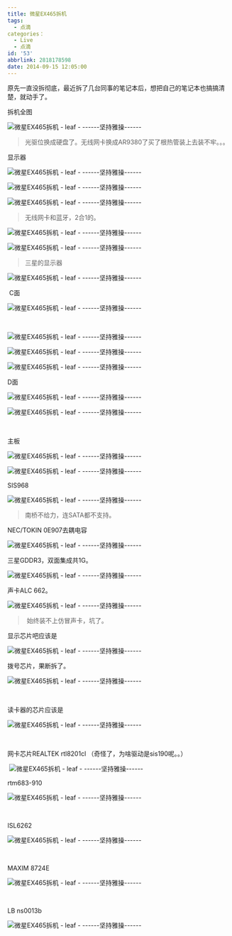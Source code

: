 ```yaml
---
title: 微星EX465拆机
tags:
  - 点滴
categories：
  - Live
  - 点滴
id: '53'
abbrlink: 2818178598
date: 2014-09-15 12:05:00
---
```


原先一直没拆彻底，最近拆了几台同事的笔记本后，想把自己的笔记本也搞搞清楚，就动手了。

  

拆机全图  

![微星EX465拆机 - leaf - ------坚持雅操------](http://img1.ph.126.net/UAH0f0SN-mRvhYjsnSRqTA==/6598160482193228380.jpg "微星EX465拆机 - leaf - ------坚持雅操------")

> 光驱位换成硬盘了。无线网卡换成AR9380了买了根热管装上去装不牢。。。

  

显示器

![微星EX465拆机 - leaf - ------坚持雅操------](http://img1.ph.126.net/oxQhoyRi6sjUDzSm3ipn8g==/6619256811793143295.jpg "微星EX465拆机 - leaf - ------坚持雅操------")

  

![微星EX465拆机 - leaf - ------坚持雅操------](http://img2.ph.126.net/0lJqinTm9iCGdeDnP8nlOQ==/3132253540936849772.jpg "微星EX465拆机 - leaf - ------坚持雅操------")

  

![微星EX465拆机 - leaf - ------坚持雅操------](http://img1.ph.126.net/o4bIaj74PsBNoY8weh0KgA==/847521154976095072.jpg "微星EX465拆机 - leaf - ------坚持雅操------")

> 无线网卡和蓝牙，2合1的。

  

![微星EX465拆机 - leaf - ------坚持雅操------](http://img1.ph.126.net/om10oh3zsUSLjmacTMPGXA==/6619308488839649398.jpg "微星EX465拆机 - leaf - ------坚持雅操------")

  

![微星EX465拆机 - leaf - ------坚持雅操------](http://img0.ph.126.net/wPKwUtxqdskvMilqeyUTXQ==/6608200122865664199.jpg "微星EX465拆机 - leaf - ------坚持雅操------")

> 三星的显示器

![微星EX465拆机 - leaf - ------坚持雅操------](http://img1.ph.126.net/THI3jGyue5xPSdP4o18uMA==/787566984936700078.jpg "微星EX465拆机 - leaf - ------坚持雅操------")

  

 C面

![微星EX465拆机 - leaf - ------坚持雅操------](http://img1.ph.126.net/OkYAUpOTV4DQ27yZsOabvA==/6619566874072178203.jpg "微星EX465拆机 - leaf - ------坚持雅操------")

 

![微星EX465拆机 - leaf - ------坚持雅操------](http://img2.ph.126.net/3hv9vcusfSUsv2GQC7f2ug==/6608201222377291982.jpg "微星EX465拆机 - leaf - ------坚持雅操------")

  

![微星EX465拆机 - leaf - ------坚持雅操------](http://img1.ph.126.net/YOi2Jf-e6qWXMuwtwC8RHw==/6608899412259854515.jpg "微星EX465拆机 - leaf - ------坚持雅操------")

  

![微星EX465拆机 - leaf - ------坚持雅操------](http://img0.ph.126.net/Msp_Ipx35dXaYKX_5d-C3g==/6597278673867668466.jpg "微星EX465拆机 - leaf - ------坚持雅操------")

  

D面

![微星EX465拆机 - leaf - ------坚持雅操------](http://img2.ph.126.net/xTozN6lau824jQVxJJnd1Q==/6608798257190099018.jpg "微星EX465拆机 - leaf - ------坚持雅操------")

  

![微星EX465拆机 - leaf - ------坚持雅操------](http://img1.ph.126.net/hl6CuZqJPbAxoPEqYduZxw==/1492661801596865038.jpg "微星EX465拆机 - leaf - ------坚持雅操------")

 

主板

![微星EX465拆机 - leaf - ------坚持雅操------](http://img0.ph.126.net/YYV7WpkuSZ-wqvmd0qoZrQ==/6597331450425803463.jpg "微星EX465拆机 - leaf - ------坚持雅操------")

  

![微星EX465拆机 - leaf - ------坚持雅操------](http://img2.ph.126.net/HKnkM5aN3J1KyizYdhaCwA==/2183682869421583022.jpg "微星EX465拆机 - leaf - ------坚持雅操------")

  

SIS968  

![微星EX465拆机 - leaf - ------坚持雅操------](http://img1.ph.126.net/0vY7apccs6i-Mzrrb1oHzg==/6608715793818016312.jpg "微星EX465拆机 - leaf - ------坚持雅操------")

> 南桥不给力，连SATA都不支持。

  

NEC/TOKIN 0E907去耦电容

![微星EX465拆机 - leaf - ------坚持雅操------](http://img0.ph.126.net/8mC58rdOT1xlxLyDtgT8Sw==/1466766103739883564.jpg "微星EX465拆机 - leaf - ------坚持雅操------")

  

三星GDDR3，双面集成共1G。

![微星EX465拆机 - leaf - ------坚持雅操------](http://img0.ph.126.net/JQbnZH-iKB4nTysSBArm8g==/6597703085356120809.jpg "微星EX465拆机 - leaf - ------坚持雅操------")

  

声卡ALC 662。

![微星EX465拆机 - leaf - ------坚持雅操------](http://img0.ph.126.net/TQk2IMXeI23zHqy6uu9ZUg==/6599298476727387978.jpg "微星EX465拆机 - leaf - ------坚持雅操------")

>  始终装不上仿冒声卡，坑了。

  

显示芯片吧应该是

![微星EX465拆机 - leaf - ------坚持雅操------](http://img1.ph.126.net/_er-_c-iWZ-a-mkjnqABig==/6608760873794757007.jpg "微星EX465拆机 - leaf - ------坚持雅操------")

  

拨号芯片，果断拆了。 

![微星EX465拆机 - leaf - ------坚持雅操------](http://img2.ph.126.net/11SHaUXEcluL6A4uv_I4rA==/6619069894816423061.jpg "微星EX465拆机 - leaf - ------坚持雅操------")

 

读卡器的芯片应该是  

![微星EX465拆机 - leaf - ------坚持雅操------](http://img2.ph.126.net/HrmsXG90NdFaGbus3T4hhw==/6608798257190099027.jpg "微星EX465拆机 - leaf - ------坚持雅操------")

 

网卡芯片REALTEK rtl8201cl （奇怪了，为啥驱动是sis190呢。。）

 ![微星EX465拆机 - leaf - ------坚持雅操------](http://img2.ph.126.net/VYxV4H9UHDssjPtUZZELoA==/6599319367448317631.jpg "微星EX465拆机 - leaf - ------坚持雅操------")

  

rtm683-910  

![微星EX465拆机 - leaf - ------坚持雅操------](http://img0.ph.126.net/wGw3bjaphORwZdhS2fOP-Q==/1851823871879715720.jpg "微星EX465拆机 - leaf - ------坚持雅操------")

 

ISL6262

![微星EX465拆机 - leaf - ------坚持雅操------](http://img1.ph.126.net/Ev-cndP83CHiLhN3AsB0VQ==/6598292423588564167.jpg "微星EX465拆机 - leaf - ------坚持雅操------")

 

MAXIM 8724E

![微星EX465拆机 - leaf - ------坚持雅操------](http://img0.ph.126.net/-paCOMvvcg1xWKMkcOBpaw==/6608799356701726773.jpg "微星EX465拆机 - leaf - ------坚持雅操------")

 

LB ns0013b

![微星EX465拆机 - leaf - ------坚持雅操------](http://img1.ph.126.net/6IZS1mi8vLwEkqDdDaSfVg==/1414693233048934564.jpg "微星EX465拆机 - leaf - ------坚持雅操------")